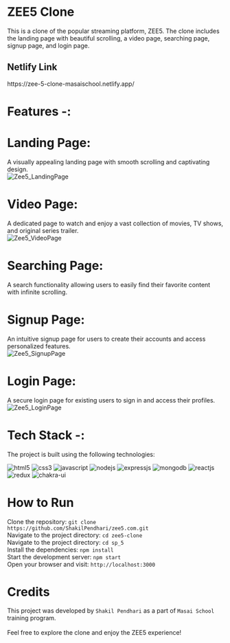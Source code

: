 # ZEE5 Clone
This is a clone of the popular streaming platform, ZEE5. The clone includes the landing page with beautiful scrolling, a video page, searching page, signup page, and login page. <br/>
<h2>Netlify Link</h2>  https://zee-5-clone-masaischool.netlify.app/  <br/>

# Features -:

# Landing Page:
A visually appealing landing page with smooth scrolling and captivating design. <br/>
![Zee5_LandingPage](https://github.com/ShakilPendhari/zee5.com/assets/107555598/f774081b-4e85-4f17-bad3-2c983b4f1ef8)


# Video Page:
A dedicated page to watch and enjoy a vast collection of movies, TV shows, and original series trailer. <br/>
![Zee5_VideoPage](https://github.com/ShakilPendhari/zee5.com/assets/107555598/fa505833-b9eb-4262-9096-1490ed037095)


# Searching Page: 
A search functionality allowing users to easily find their favorite content with infinite scrolling. <br/>


# Signup Page: 
An intuitive signup page for users to create their accounts and access personalized features. <br/>
![Zee5_SignupPage](https://github.com/ShakilPendhari/zee5.com/assets/107555598/5706e98e-967a-480f-ba16-1e027b05488f)


# Login Page:
A secure login page for existing users to sign in and access their profiles.<br/>
![Zee5_LoginPage](https://github.com/ShakilPendhari/zee5.com/assets/107555598/09f6627e-50fa-49e5-8983-bb5b0547d04f)


# Tech Stack -:<br/>
The project is built using the following technologies:
<p >
    <img src="https://img.shields.io/badge/HTML5-E34F26?style=for-the-badge&logo=html5&logoColor=white" alt="html5" />
    <img src="https://img.shields.io/badge/CSS3-1572B6?style=for-the-badge&logo=css3&logoColor=white" alt="css3" /> 
    <img src="https://img.shields.io/badge/JavaScript-323330?style=for-the-badge&logo=javascript&logoColor=F7DF1E" alt="javascript" />
    <img src="https://img.shields.io/badge/Node.js-339933?style=for-the-badge&logo=nodedotjs&logoColor=white" alt="nodejs" />
    <img src="https://img.shields.io/badge/Express.js-000000?style=for-the-badge&logo=express&logoColor=white" alt="expressjs" />
    <img src="https://img.shields.io/badge/MongoDB-4EA94B?style=for-the-badge&logo=mongodb&logoColor=white" alt="mongodb" />
    <img src="https://img.shields.io/badge/React-20232A?style=for-the-badge&logo=react&logoColor=61DAFB" alt="reactjs" />
    <img src="https://img.shields.io/badge/Redux-593D88?style=for-the-badge&logo=redux&logoColor=white" alt="redux" /> 
    <img src="https://img.shields.io/badge/Chakra%20UI-3bc7bd?style=for-the-badge&logo=chakraui&logoColor=white" alt="chakra-ui" />
</p>

# How to Run <br/>
Clone the repository:   ``` git clone https://github.com/ShakilPendhari/zee5.com.git ``` <br/>
Navigate to the project directory:   ``` cd zee5-clone ``` <br/>
Navigate to the project directory:   ``` cd sp_5 ``` <br/>
Install the dependencies:   ``` npm install ``` <br/>
Start the development server:   ``` npm start ``` <br/>
Open your browser and visit:   ``` http://localhost:3000 ``` <br/>

# Credits <br/>
This project was developed by ```Shakil Pendhari``` as a part of ```Masai School``` training program.
<br/><br/>
Feel free to explore the clone and enjoy the ZEE5 experience!
